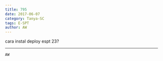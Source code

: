 ```yaml
---
title: 795
date: 2017-06-07
category: Tanya-SC
tags: E-SPT
author: AW
---
```


cara instal deploy espt 23?

---



`AW`
